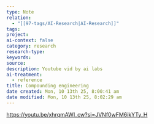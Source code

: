 ```yaml
---
type: Note
relation:
  - "[[97-tags/AI-Research|AI-Research]]"
tags:
project:
ai-context: false
category: research
research-type:
keywords:
source:
description: Youtube vid by ai labs
ai-treatment:
  - reference
title: Compounding engineering
date created: Mon, 10 13th 25, 8:00:41 am
date modified: Mon, 10 13th 25, 8:02:29 am
---
```

https://youtu.be/xhrqmAWI_cw?si=JVNf0wFM6ikYTy_H
